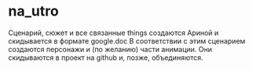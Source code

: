 # na_utro
Сценарий, сюжет и все связанные things создаются Ариной и скидывается в формате google.doc
В соответствии с этим сценарием создаются персонажи и (по желанию) части анимации.
Они скидываются в проект на github и, позже, объединяются.
